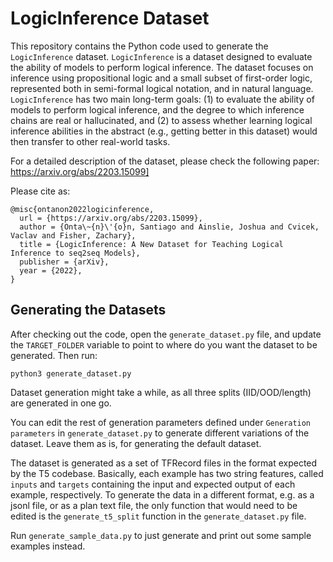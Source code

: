 # LogicInference Dataset

This repository contains the Python code used to generate the `LogicInference`
dataset. `LogicInference` is a dataset designed to evaluate the ability of
models to perform logical inference. The dataset focuses on inference using
propositional logic and a small subset of first-order logic, represented both in
semi-formal logical notation, and in natural language. `LogicInference` has two
main long-term goals: (1) to evaluate the ability of models to perform logical
inference, and the degree to which inference chains are real or hallucinated,
and (2) to assess whether learning logical inference abilities in the abstract
(e.g., getting better in this dataset) would then transfer to other real-world
tasks.

For a detailed description of the dataset, please check the following paper:
https://arxiv.org/abs/2203.15099]

Please cite as:

```
@misc{ontanon2022logicinference,
  url = {https://arxiv.org/abs/2203.15099},
  author = {Onta\~{n}\'{o}n, Santiago and Ainslie, Joshua and Cvicek, Vaclav and Fisher, Zachary},
  title = {LogicInference: A New Dataset for Teaching Logical Inference to seq2seq Models},
  publisher = {arXiv},
  year = {2022},
}
```

## Generating the Datasets

After checking out the code, open the `generate_dataset.py` file, and update the
`TARGET_FOLDER` variable to point to where do you want the dataset to be
generated. Then run:

`python3 generate_dataset.py`

Dataset generation might take a while, as all three splits (IID/OOD/length) are
generated in one go.

You can edit the rest of generation parameters defined under `Generation
parameters` in `generate_dataset.py` to generate different variations of the
dataset. Leave them as is, for generating the default dataset.

The dataset is generated as a set of TFRecord files in the format expected by
the T5 codebase. Basically, each example has two string features, called
`inputs` and `targets` containing the input and expected output of each example,
respectively. To generate the data in a different format, e.g. as a jsonl file,
or as a plan text file, the only function that would need to be edited is the
`generate_t5_split` function in the `generate_dataset.py` file.

Run `generate_sample_data.py` to just generate and print out some sample
examples instead.
